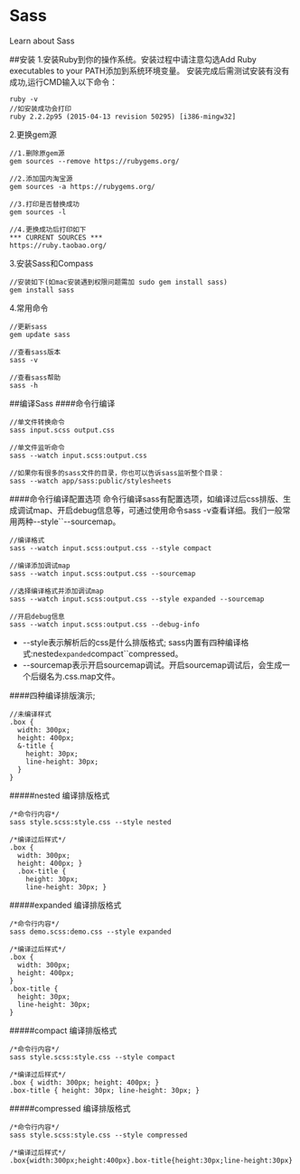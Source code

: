 # Sass
Learn about Sass

##安装
1.安装Ruby到你的操作系统。安装过程中请注意勾选Add Ruby executables to your PATH添加到系统环境变量。
安装完成后需测试安装有没有成功,运行CMD输入以下命令：
```
ruby -v
//如安装成功会打印
ruby 2.2.2p95 (2015-04-13 revision 50295) [i386-mingw32]
```

2.更换gem源
```
//1.删除原gem源
gem sources --remove https://rubygems.org/

//2.添加国内淘宝源
gem sources -a https://rubygems.org/

//3.打印是否替换成功
gem sources -l

//4.更换成功后打印如下
*** CURRENT SOURCES ***
https://ruby.taobao.org/
```

3.安装Sass和Compass
```
//安装如下(如mac安装遇到权限问题需加 sudo gem install sass)
gem install sass
```

4.常用命令
```
//更新sass
gem update sass

//查看sass版本
sass -v

//查看sass帮助
sass -h
```


##编译Sass
####命令行编译
```
//单文件转换命令
sass input.scss output.css

//单文件监听命令
sass --watch input.scss:output.css

//如果你有很多的sass文件的目录，你也可以告诉sass监听整个目录：
sass --watch app/sass:public/stylesheets
```

####命令行编译配置选项
命令行编译sass有配置选项，如编译过后css排版、生成调试map、开启debug信息等，可通过使用命令sass -v查看详细。我们一般常用两种--style``--sourcemap。
```
//编译格式
sass --watch input.scss:output.css --style compact

//编译添加调试map
sass --watch input.scss:output.css --sourcemap

//选择编译格式并添加调试map
sass --watch input.scss:output.css --style expanded --sourcemap

//开启debug信息
sass --watch input.scss:output.css --debug-info
```
* --style表示解析后的css是什么排版格式;
sass内置有四种编译格式:nested``expanded``compact``compressed。
* --sourcemap表示开启sourcemap调试。开启sourcemap调试后，会生成一个后缀名为.css.map文件。

####四种编译排版演示;
```
//未编译样式
.box {
  width: 300px;
  height: 400px;
  &-title {
    height: 30px;
    line-height: 30px;
  }
}
```
#####nested 编译排版格式
```
/*命令行内容*/
sass style.scss:style.css --style nested

/*编译过后样式*/
.box {
  width: 300px;
  height: 400px; }
  .box-title {
    height: 30px;
    line-height: 30px; }
```
#####expanded 编译排版格式
```
/*命令行内容*/
sass demo.scss:demo.css --style expanded

/*编译过后样式*/
.box {
  width: 300px;
  height: 400px;
}
.box-title {
  height: 30px;
  line-height: 30px;
}
```
#####compact 编译排版格式
```
/*命令行内容*/
sass style.scss:style.css --style compact

/*编译过后样式*/
.box { width: 300px; height: 400px; }
.box-title { height: 30px; line-height: 30px; }
```
#####compressed 编译排版格式
```
/*命令行内容*/
sass style.scss:style.css --style compressed

/*编译过后样式*/
.box{width:300px;height:400px}.box-title{height:30px;line-height:30px}
```